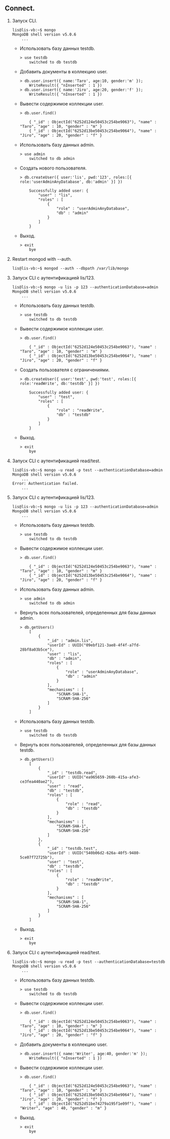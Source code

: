 ## Connect.

1. Запуск CLI.
	```
	lis@lis-vb:~$ mongo
	MongoDB shell version v5.0.6
		...
	```
	- Использовать базу данных testdb.
		```
		> use testdb
			switched to db testdb
		```
	- Добавить документы в коллекцию user.
		```
		> db.user.insert({ name:'Taro', age:10, gender:'m' });
			WriteResult({ "nInserted" : 1 })
		> db.user.insert({ name:'Jiro', age:20, gender:'f' });
			WriteResult({ "nInserted" : 1 })
		```
	- Вывести содержимое коллекции user.
		```
		> db.user.find()

			{ "_id" : ObjectId("6252d124e50453c254be9063"), "name" : "Taro", "age" : 10, "gender" : "m" }
			{ "_id" : ObjectId("6252d13be50453c254be9064"), "name" : "Jiro", "age" : 20, "gender" : "f" }
		```
	- Использовать базу данных admin. 
		```
		> use admin
			switched to db admin
		```
	- Создать нового пользователя. 
		```
		> db.createUser({ user:'lis', pwd:'123', roles:[{ role:'userAdminAnyDatabase', db:'admin' }] })

			Successfully added user: {
				"user" : "lis",
				"roles" : [
					{
						"role" : "userAdminAnyDatabase",
						"db" : "admin"
					}
				]
			}
		```
	- Выход.
		```
		> exit
			bye
		```
2. Restart mongod with --auth.
	```
	lis@lis-vb:~$ mongod --auth --dbpath /var/lib/mongo
	```
3. Запуск CLI с аутентификацией lis/123.
	```
	lis@lis-vb:~$ mongo -u lis -p 123 --authenticationDatabase=admin
	MongoDB shell version v5.0.6
		...
	```
	- Использовать базу данных testdb.
		```
		> use testdb
			switched to db testdb
		```
	- Вывести содержимое коллекции user.
		```
		> db.user.find()

			{ "_id" : ObjectId("6252d124e50453c254be9063"), "name" : "Taro", "age" : 10, "gender" : "m" }
			{ "_id" : ObjectId("6252d13be50453c254be9064"), "name" : "Jiro", "age" : 20, "gender" : "f" }
		```
	- Создать пользователя с ограничениями.
		```
		> db.createUser({ user:'test', pwd:'test', roles:[{ role:'readWrite', db:'testdb' }] })

			Successfully added user: {
				"user" : "test",
				"roles" : [
					{
						"role" : "readWrite",
						"db" : "testdb"
					}
				]
			}
		```
	- Выход.
		```
		> exit
			bye
		```
4. Запуск CLI с аутентификацией read/test.
	```
	lis@lis-vb:~$ mongo -u read -p test --authenticationDatabase=admin
	MongoDB shell version v5.0.6
		...
	Error: Authentication failed.
		...
	```
5. Запуск CLI с аутентификацией lis/123.
	```
	lis@lis-vb:~$ mongo -u lis -p 123 --authenticationDatabase=admin
	MongoDB shell version v5.0.6
		...
	```
	- Использовать базу данных testdb.
		```
		> use testdb
			switched to db testdb
		```
	- Вывести содержимое коллекции user.
		```
		> db.user.find()

			{ "_id" : ObjectId("6252d124e50453c254be9063"), "name" : "Taro", "age" : 10, "gender" : "m" }
			{ "_id" : ObjectId("6252d13be50453c254be9064"), "name" : "Jiro", "age" : 20, "gender" : "f" }
		```
	- Использовать базу данных admin. 
		```
		> use admin
			switched to db admin
		```
	- Вернуть всех пользователей, определенных для базы данных admin.
		```
		> db.getUsers()
			[
				{
					"_id" : "admin.lis",
					"userId" : UUID("09ebf121-3ae8-4f4f-a7fd-28bf8a03b5ce"),
					"user" : "lis",
					"db" : "admin",
					"roles" : [
						{
							"role" : "userAdminAnyDatabase",
							"db" : "admin"
						}
					],
					"mechanisms" : [
						"SCRAM-SHA-1",
						"SCRAM-SHA-256"
					]
				}
			]
		```
	- Использовать базу данных testdb.
		```
		> use testdb
			switched to db testdb
		```
	- Вернуть всех пользователей, определенных для базы данных testdb.
		```
		> db.getUsers()
			[
				{
					"_id" : "testdb.read",
					"userId" : UUID("ea965659-260b-415a-afe3-ce3fea440ae2"),
					"user" : "read",
					"db" : "testdb",
					"roles" : [
						{
							"role" : "read",
							"db" : "testdb"
						}
					],
					"mechanisms" : [
						"SCRAM-SHA-1",
						"SCRAM-SHA-256"
					]
				},
				{
					"_id" : "testdb.test",
					"userId" : UUID("540b06d2-626a-40f5-9480-5ce07f72725b"),
					"user" : "test",
					"db" : "testdb",
					"roles" : [
						{
							"role" : "readWrite",
							"db" : "testdb"
						}
					],
					"mechanisms" : [
						"SCRAM-SHA-1",
						"SCRAM-SHA-256"
					]
				}
			]
		```
	- Выход.
		```
		> exit
			bye
		```
6. Запуск CLI с аутентификацией read/test.
	```
	lis@lis-vb:~$ mongo -u read -p test --authenticationDatabase=testdb
	MongoDB shell version v5.0.6
		...
	```
	- Использовать базу данных testdb.
		```
		> use testdb
			switched to db testdb
		```
	- Вывести содержимое коллекции user.
		```
		> db.user.find()

			{ "_id" : ObjectId("6252d124e50453c254be9063"), "name" : "Taro", "age" : 10, "gender" : "m" }
			{ "_id" : ObjectId("6252d13be50453c254be9064"), "name" : "Jiro", "age" : 20, "gender" : "f" }
		```
	- Добавить документы в коллекцию user.
		```
		> db.user.insert({ name:'Writer', age:40, gender:'m' });
			WriteResult({ "nInserted" : 1 })
		```
	- Вывести содержимое коллекции user.
		```
		> db.user.find()

			{ "_id" : ObjectId("6252d124e50453c254be9063"), "name" : "Taro", "age" : 10, "gender" : "m" }
			{ "_id" : ObjectId("6252d13be50453c254be9064"), "name" : "Jiro", "age" : 20, "gender" : "f" }
			{ "_id" : ObjectId("6252d51be74279a195f1e09f"), "name" : "Writer", "age" : 40, "gender" : "m" }
		```
	- Выход.
		```
		> exit
			bye
		```
